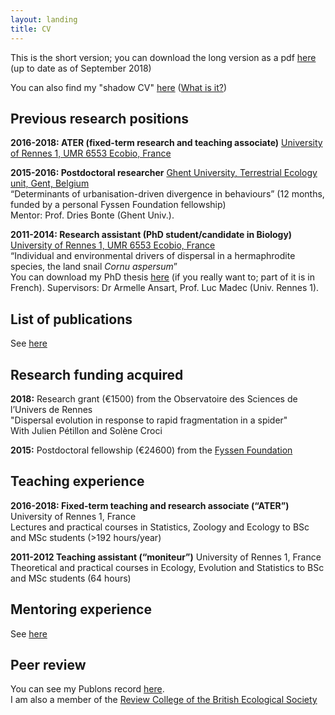 ```yaml
---
layout: landing
title: CV
---
```


This is the short version; you can download the long version as a pdf [here](/files/CVMaxime%20DAHIREL_EN_2018.pdf) (up to date as of September 2018)

You can also find my "shadow CV" [here](https://docs.google.com/spreadsheets/d/1efUgL-gGpwHfMVq3sprzAPMz0L3C8fU_u6dqADEf6DM/edit#gid=0) ([What is it?](https://dynamicecology.wordpress.com/2012/07/10/my-shadow-cv/)) 

## Previous research positions

**2016-2018: ATER (fixed-term research and teaching associate)**
[University of Rennes 1, UMR 6553 Ecobio, France](https://ecobio.univ-rennes1.fr/)

**2015-2016: Postdoctoral researcher**
[Ghent University, Terrestrial Ecology unit, Gent, Belgium](http://www.ecology.ugent.be/terec/home.php)\
“Determinants of urbanisation-driven divergence in behaviours” (12 months, funded by a personal Fyssen Foundation fellowship)\
Mentor: Prof. Dries Bonte (Ghent Univ.).
    
**2011-2014: Research assistant (PhD student/candidate in Biology)**
[University of Rennes 1, UMR 6553 Ecobio, France](https://ecobio.univ-rennes1.fr/)\
“Individual and environmental drivers of dispersal in a hermaphrodite species, the land snail *Cornu aspersum*”\
You can download my PhD thesis [here](http://www.theses.fr/en/2014REN1S068) (if you really want to; part of it is in French).
Supervisors: Dr Armelle Ansart, Prof. Luc Madec (Univ. Rennes 1).
    
## List of publications
See [here](https://mdahirel.github.io/publications)

## Research funding acquired

**2018:** Research grant (€1500) from the Observatoire des Sciences de l’Univers de Rennes\
"Dispersal evolution in response to rapid fragmentation in a spider"\
With Julien Pétillon and Solène Croci

**2015:** Postdoctoral fellowship (€24600) from the [Fyssen Foundation](http://www.fondationfyssen.fr/en/study-grants/aim-award/)

## Teaching experience

**2016-2018: Fixed-term teaching and research associate (“ATER”)**
University of Rennes 1, France\
Lectures and practical courses in Statistics, Zoology and Ecology to BSc and MSc students (>192 hours/year)
 
**2011-2012 Teaching assistant (“moniteur”)**
University of Rennes 1, France\
Theoretical and practical courses in Ecology, Evolution and Statistics to BSc and MSc students (64 hours)

## Mentoring experience

See [here](https://mdahirel.github.io/mentoring)
    
## Peer review

You can see my Publons record [here](https://publons.com/author/1196421/maxime-dahirel).\
I am also a member of the [Review College of the British Ecological Society](https://www.britishecologicalsociety.org/funding/bes-review-college/)


